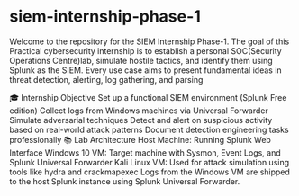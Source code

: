 # siem-internship-phase-1
Welcome to the repository for the SIEM Internship Phase-1.
The goal of this Practical cybersecurity internship is to establish a personal SOC(Security Operations Centre)lab, simulate hostile tactics, and identify them using Splunk as the SIEM. Every use case aims to present fundamental ideas in threat detection, alerting, log gathering, and parsing


🎓 Internship Objective
Set up a functional SIEM environment (Splunk Free edition)
Collect logs from Windows machines via Universal Forwarder
Simulate adversarial techniques
Detect and alert on suspicious activity based on real-world attack patterns
Document detection engineering tasks professionally
📚 Lab Architecture
Host Machine: Running Splunk Web Interface
Windows 10 VM: Target machine with Sysmon, Event Logs, and Splunk Universal Forwarder
Kali Linux VM: Used for attack simulation using tools like hydra and crackmapexec
Logs from the Windows VM are shipped to the host Splunk instance using Splunk Universal Forwarder.







